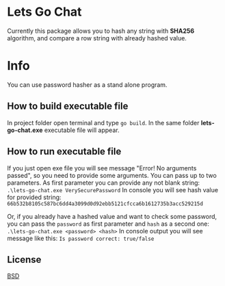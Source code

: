 # Lets Go Chat
Currently this package allows you to hash any string with **SHA256** algorithm, and compare a row string with already hashed value.

# Info

You can use password hasher as a stand alone program.

## How to build executable file

In project folder open terminal and type `go build`.
In the same folder **lets-go-chat.exe** executable file will appear.

## How to run executable file

If you just open exe file you will see message "Error! No arguments passed", so you need to provide some arguments.
You can pass up to two parameters. As first parameter you can provide any not blank string:
`.\lets-go-chat.exe VerySecurePassword`
In console you will see hash value for provided string: 
`66b532b8105c587bc6dd4a3099d0d92ebb5121cfcca6b1612735b3acc529215d`

Or, if you already have a hashed value and want to check some password, you can pass the `password` as first parameter and `hash` as a second one:
`.\lets-go-chat.exe <password> <hash>`
In console output you will see message like this: `Is password correct: true/false`

## License

[BSD](LICENSE)